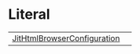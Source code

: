 # Literal



|                                                                                               |     |
| --------------------------------------------------------------------------------------------- | --- |
| [JitHtmlBrowserConfiguration](/jit-html-browser/literal/index/jithtmlbrowserconfiguration.md) |     |


